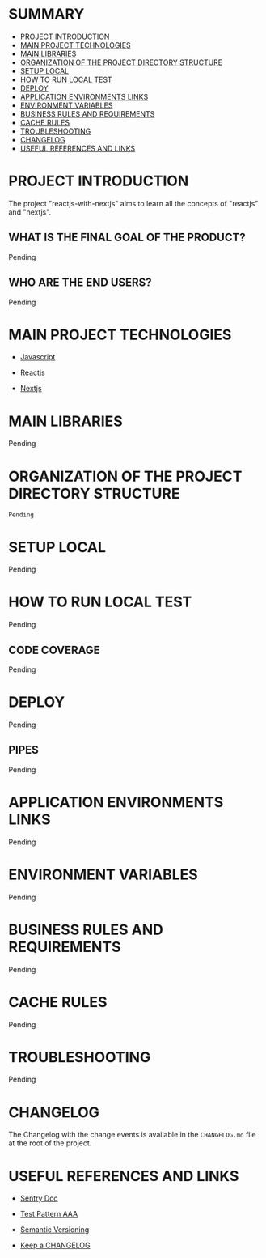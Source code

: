 # SUMMARY

- [PROJECT INTRODUCTION](#project-introduction)
- [MAIN PROJECT TECHNOLOGIES](#main-project-technologies)
- [MAIN LIBRARIES](#main-libraries)
- [ORGANIZATION OF THE PROJECT DIRECTORY STRUCTURE](#organization-of-the-project-directory-structure)
- [SETUP LOCAL](#setup-local)
- [HOW TO RUN LOCAL TEST](#how-to-run-local-test)
- [DEPLOY](#deploy)
- [APPLICATION ENVIRONMENTS LINKS](#application-environments-links)
- [ENVIRONMENT VARIABLES](#environment-variables)
- [BUSINESS RULES AND REQUIREMENTS](#business-rules-and-requirements)
- [CACHE RULES](#cache-rules)
- [TROUBLESHOOTING](#troubleshooting)
- [CHANGELOG](#changelog)
- [USEFUL REFERENCES AND LINKS](#useful-references-and-links)


# PROJECT INTRODUCTION

The project "reactjs-with-nextjs" aims to learn all the concepts of "reactjs" and "nextjs".

## WHAT IS THE FINAL GOAL OF THE PRODUCT?

Pending

   
## WHO ARE THE END USERS?

Pending


# MAIN PROJECT TECHNOLOGIES

* [Javascript](https://www.javascript.com/)

* [Reactjs](https://pt-br.reactjs.org/)

* [Nextjs](https://nextjs.org/)


# MAIN LIBRARIES

Pending


# ORGANIZATION OF THE PROJECT DIRECTORY STRUCTURE

```
Pending
```

# SETUP LOCAL

Pending


# HOW TO RUN LOCAL TEST

Pending

## CODE COVERAGE

Pending

# DEPLOY

Pending

## PIPES

Pending

# APPLICATION ENVIRONMENTS LINKS

Pending

# ENVIRONMENT VARIABLES

Pending

# BUSINESS RULES AND REQUIREMENTS

Pending

# CACHE RULES

Pending

# TROUBLESHOOTING

Pending

# CHANGELOG

The Changelog with the change events is available in the `CHANGELOG.md` file at the root of the project.

# USEFUL REFERENCES AND LINKS

- [Sentry Doc](https://docs.sentry.io/platforms/dotnet/aspnetcore/)

- [Test Pattern AAA](https://medium.com/@pjbgf/title-testing-code-ocd-and-the-aaa-pattern-df453975ab80)

- [Semantic Versioning](https://semver.org/)

- [Keep a CHANGELOG](https://keepachangelog.com/en/1.0.0/)

